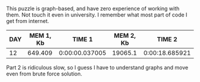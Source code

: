 This puzzle is graph-based, and have zero experience of working with them. Not touch it even in university.
I remember what most part of code I get from internet.

|   DAY |   MEM 1, Kb | TIME 1         |   MEM 2, Kb | TIME 2         |
|-------|-------------|----------------|-------------|----------------|
|    12 |     649.409 | 0:00:00.037005 |     19065.1 | 0:00:18.685921 |

Part 2 is ridiculous slow, so I guess I have to understand graphs and move even from brute force solution.